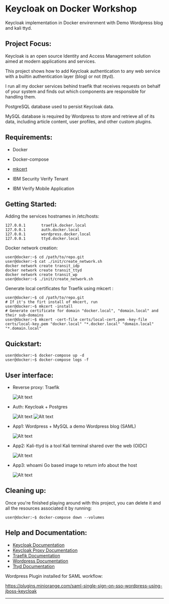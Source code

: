 # Keycloak on Docker Workshop

Keycloak implementation in Docker envirenment with Demo Wordpress blog and kali ttyd.

## Project Focus:

Keycloak is an open source Identity and Access Management solution aimed at modern applications and services.

This project shows how to add Keycloak authentication to any web service with a builtin authentication layer (blog) or not (ttyd).

I run all my docker services behind traefik that receives requests on behalf of your system and finds out which components are responsible for handling them. 

PostgreSQL database used to persist Keycloak data.

MySQL database is required by Wordpress to store and retrieve all of its data, including article content, user profiles, and other custom plugins.

## Requirements:

- Docker

- Docker-compose

- [mkcert](https://github.com/FiloSottile/mkcert)

- IBM Security Verify Tenant

- IBM Verify Mobile Application 

## Getting Started:

Adding the services hostnames in /etc/hosts:

```console
127.0.0.1       traefik.docker.local
127.0.0.1       auth.docker.local
127.0.0.1       wordpress.docker.local
127.0.0.1       ttyd.docker.local
```

Docker network creation:

```console
user@docker:~$ cd /path/to/repo.git
user@docker:~$ cat ./init/create_network.sh
docker network create transit_idp
docker network create transit_ttyd
docker network create transit_wp
user@docker:~$ ./init/create_network.sh
```

Generate local certificates for Traefik using mkcert :

```console
user@docker:~$ cd /path/to/repo.git
# If it's the firt install of mkcert, run
user@docker:~$ mkcert -install
# Generate certificate for domain "docker.local", "domain.local" and their sub-domains
user@docker:~$ mkcert -cert-file certs/local-cert.pem -key-file certs/local-key.pem "docker.local" "*.docker.local" "domain.local" "*.domain.local"

```

## Quickstart:

```console
user@docker:~$ docker-compose up -d
user@docker:~$ docker-compose logs -f
```

## User interface:

- Reverse proxy: Traefik 

    ![Alt text](https://github.com/4nass/demo-keycloak-docker/blob/master/images/traefik.png?raw=true "Traefik")

- Auth: Keycloak + Postgres 

    ![Alt text](https://github.com/4nass/demo-keycloak-docker/blob/master/images/keycloak1.png?raw=true "Keycloak")
    ![Alt text](https://github.com/4nass/demo-keycloak-docker/blob/master/images/keycloak2.png?raw=true "Keycloak")

- App1: Wordpress + MySQL a demo Wordpress blog (SAML) 
  
  ![Alt text](https://github.com/4nass/demo-keycloak-docker/blob/master/images/wordpress.png?raw=true "Wordpress")

- App2: Kali-ttyd is a tool Kali terminal shared over the web (OIDC) 
  
  ![Alt text](https://github.com/4nass/demo-keycloak-docker/blob/master/images/ttyd.png?raw=true "ttyd")

- App3: whoami Go based image to return info about the host
  
  ![Alt text](https://github.com/4nass/demo-keycloak-docker/blob/master/images/whoami.png?raw=true "Whoami")
  
## Cleaning up:
  
  Once you're finished playing around with this project, you can delete it and all the resources associated it by running:
  
  ```console
  user@docker:~$ docker-compose down --volumes
  ```

## Help and Documentation:

- [Keycloak Documentation](https://www.keycloak.org/documentation.html)
- [Keycloak Proxy Documentation](https://www.keycloak.org/docs/latest/securing_apps/#_keycloak_generic_adapter)
- [Traefik Documentation](https://doc.traefik.io/traefik/)
- [Wordpress Documentation](https://fr.wordpress.com/)
- [Ttyd Documentation](https://tsl0922.github.io/ttyd)


Wordpress Plugin installed for SAML workflow:

https://plugins.miniorange.com/saml-single-sign-on-sso-wordpress-using-jboss-keycloak

---
